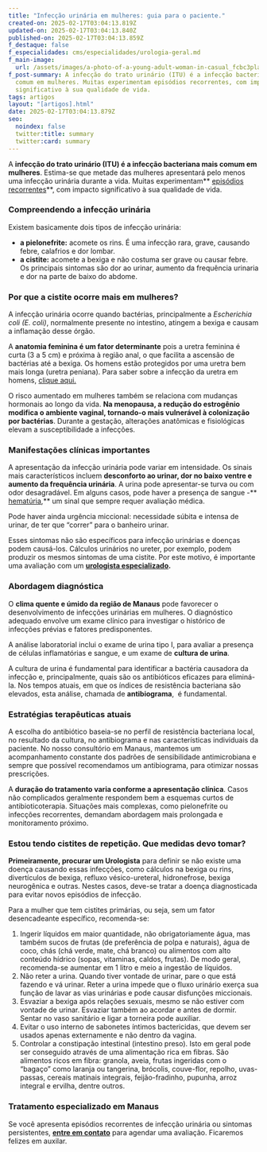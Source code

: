 ```yaml
---
title: "Infecção urinária em mulheres: guia para o paciente."
created-on: 2025-02-17T03:04:13.819Z
updated-on: 2025-02-17T03:04:13.840Z
published-on: 2025-02-17T03:04:13.859Z
f_destaque: false
f_especialidades: cms/especialidades/urologia-geral.md
f_main-image:
  url: /assets/images/a-photo-of-a-young-adult-woman-in-casual_fcbc3plaro-prwarlulz_q_5ozciyazrke9c-nspirhgw.jpeg
f_post-summary: A infecção do trato urinário (ITU) é a infecção bacteriana mais
  comum em mulheres. Muitas experimentam episódios recorrentes, com impacto
  significativo à sua qualidade de vida.
tags: artigos
layout: "[artigos].html"
date: 2025-02-17T03:04:13.879Z
seo:
  noindex: false
  twitter:title: summary
  twitter:card: summary
---
```

A **infecção do trato urinário (ITU) é a infecção bacteriana mais comum em mulheres**. Estima-se que metade das mulheres apresentará pelo menos uma infecção urinária durante a vida. Muitas experimentam** [episódios recorrentes](https://uroconsult.com.br/artigos/infeccoes-urinarias-de-repeticao/)**, com impacto significativo à sua qualidade de vida. 

### Compreendendo a infecção urinária

Existem basicamente dois tipos de infecção urinária: 

* **a pielonefrite:** acomete os rins. É uma infecção rara, grave, causando febre, calafrios e dor lombar.
* **a cistite:** acomete a bexiga e não costuma ser grave ou causar febre. Os principais sintomas são dor ao urinar, aumento da frequência urinaria e dor na parte de baixo do abdome.

### Por que a cistite ocorre mais em mulheres?

A infecção urinária ocorre quando bactérias, principalmente a *Escherichia coli (E. coli)*, normalmente presente no intestino, atingem a bexiga e causam a inflamação desse órgão.

A **anatomia feminina é um fator determinante** pois a uretra feminina é curta (3 a 5 cm) e próxima à região anal, o que facilita a ascensão de bactérias até a bexiga. Os homens estão protegidos por uma uretra bem mais longa (uretra peniana). Para saber sobre a infecção da uretra em homens, [clique aqui.](https://uroconsult.com.br/artigos/estou-com-secrecao-uretral-qual-o-exame-indicado/)

O risco aumentado em mulheres também se relaciona com mudanças hormonais ao longo da vida. **Na menopausa, a redução do estrogênio modifica o ambiente vaginal, tornando-o mais vulnerável à colonização por bactérias**. Durante a gestação, alterações anatômicas e fisiológicas elevam a susceptibilidade a infecções. 

### Manifestações clínicas importantes

A apresentação da infecção urinária pode variar em intensidade. Os sinais mais característicos incluem **desconforto ao urinar, dor no baixo ventre e aumento da frequência urinária**. A urina pode apresentar-se turva ou com odor desagradável. Em alguns casos, pode haver a presença de sangue -** [hematúria](https://uroconsult.com.br/artigos/hemat%C3%BAria-diagn%C3%B3stico-e-tratamento-do-sangramento-urin%C3%A1rio/),** um sinal que sempre requer avaliação médica. 

Pode haver ainda urgência miccional: necessidade súbita e intensa de urinar, de ter que “correr” para o banheiro urinar.

Esses sintomas não são específicos para infecção urinárias e doenças podem causá-los. Cálculos urinários no ureter, por exemplo, podem produzir os mesmos sintomas de uma cistite. Por este motivo, é importante uma avaliação com um **[urologista especializado](https://uroconsult.com.br/artigos/urologista-em-manaus/).**

### Abordagem diagnóstica

O **clima quente e úmido da região de Manaus** pode favorecer o desenvolvimento de infecções urinárias em mulheres. O diagnóstico adequado envolve um exame clínico para investigar o histórico de infecções prévias e fatores predisponentes. 

A análise laboratorial inclui o exame de urina tipo I, para avaliar a presença de células inflamatórias e sangue, e um exame de **cultura de urina**.

A cultura de urina é fundamental para identificar a bactéria causadora da infecção e, principalmente, quais são os antibióticos eficazes para eliminá-la. Nos tempos atuais, em que os índices de resistência bacteriana são elevados, esta análise, chamada de **antibiograma**,  é fundamental.

### Estratégias terapêuticas atuais

A escolha do antibiótico baseia-se no perfil de resistência bacteriana local, no resultado da cultura, no antibiograma e nas características individuais da paciente. No nosso consultório em Manaus, mantemos um acompanhamento constante dos padrões de sensibilidade antimicrobiana e sempre que possível recomendamos um antibiograma, para otimizar nossas prescrições.

A **duração do tratamento varia conforme a apresentação clínica**. Casos não complicados geralmente respondem bem a esquemas curtos de antibioticoterapia. Situações mais complexas, como pielonefrite ou infecções recorrentes, demandam abordagem mais prolongada e monitoramento próximo.

### Estou tendo cistites de repetição. Que medidas devo tomar?

**Primeiramente, procurar um Urologista** para definir se não existe uma doença causando essas infecções, como cálculos na bexiga ou rins, divertículos de bexiga, refluxo vésico-ureteral, hidronefrose, bexiga neurogênica e outras. Nestes casos, deve-se tratar a doença diagnosticada para evitar novos episódios de infecção.

Para a mulher que tem cistites primárias, ou seja, sem um fator desencadeante específico, recomenda-se:

1. Ingerir líquidos em maior quantidade, não obrigatoriamente água, mas também sucos de frutas (de preferência de polpa e naturais), água de coco, chás (chá verde, mate, chá branco) ou alimentos com alto conteúdo hídrico (sopas, vitaminas, caldos, frutas). De modo geral, recomenda-se aumentar em 1 litro e meio a ingestão de líquidos.
2. Não reter a urina. Quando tiver vontade de urinar, pare o que está fazendo e vá urinar. Reter a urina impede que o fluxo urinário exerça sua função de lavar as vias urinárias e pode causar disfunções miccionais.
3. Esvaziar a bexiga após relações sexuais, mesmo se não estiver com vontade de urinar. Esvaziar também ao acordar e antes de dormir. Sentar no vaso sanitário e ligar a torneira pode auxiliar.
4. Evitar o uso interno de sabonetes íntimos bactericidas, que devem ser usados apenas externamente e não dentro da vagina.
5. Controlar a constipação intestinal (intestino preso). Isto em geral pode ser conseguido através de uma alimentação rica em fibras. São alimentos ricos em fibra: granola, aveia, frutas ingeridas com o “bagaço” como laranja ou tangerina, brócolis, couve-flor, repolho, uvas-passas, cereais matinais integrais, feijão-fradinho, pupunha, arroz integral e ervilha, dentre outros.

### Tratamento especializado em Manaus

Se você apresenta episódios recorrentes de infecção urinária ou sintomas persistentes, **[entre em contato](https://api.whatsapp.com/send?phone=5592981270310)** para agendar uma avaliação. Ficaremos felizes em auxilar.
